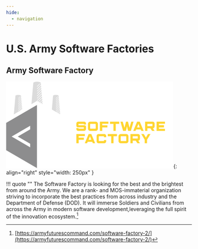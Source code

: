 ```yaml
---
hide:
  - navigation
---
```

# U.S. Army Software Factories

## Army Software Factory
![Army SWF Logo](../../assets/organizations/armySoftwareFactory.svg){: align="right" style="width: 250px" }

!!! quote ""
    The Software Factory is looking for the best and the brightest from around the Army. We are a rank- and MOS-immaterial organization striving to incorporate the best practices from across industry and the Department of Defense (DOD). It will immerse Soldiers and Civilians from across the Army in modern software development,leveraging the full spirit of the innovation ecosystem.[^1]


[^1]: [https://armyfuturescommand.com/software-factory-2/](https://armyfuturescommand.com/software-factory-2/)
